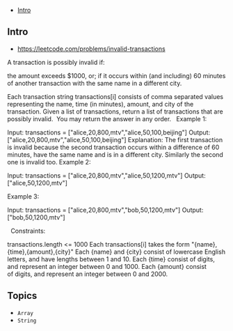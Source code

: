 - [Intro](#intro)

## Intro

- https://leetcode.com/problems/invalid-transactions

A transaction is possibly invalid if:

the amount exceeds $1000, or;
if it occurs within (and including) 60 minutes of another transaction with the same name in a different city.

Each transaction string transactions[i] consists of comma separated values representing the name, time (in minutes), amount, and city of the transaction.
Given a list of transactions, return a list of transactions that are possibly invalid.  You may return the answer in any order.
 
Example 1:

Input: transactions = ["alice,20,800,mtv","alice,50,100,beijing"]
Output: ["alice,20,800,mtv","alice,50,100,beijing"]
Explanation: The first transaction is invalid because the second transaction occurs within a difference of 60 minutes, have the same name and is in a different city. Similarly the second one is invalid too.
Example 2:

Input: transactions = ["alice,20,800,mtv","alice,50,1200,mtv"]
Output: ["alice,50,1200,mtv"]

Example 3:

Input: transactions = ["alice,20,800,mtv","bob,50,1200,mtv"]
Output: ["bob,50,1200,mtv"]

 
Constraints:

transactions.length <= 1000
Each transactions[i] takes the form "{name},{time},{amount},{city}"
Each {name} and {city} consist of lowercase English letters, and have lengths between 1 and 10.
Each {time} consist of digits, and represent an integer between 0 and 1000.
Each {amount} consist of digits, and represent an integer between 0 and 2000.



## Topics

- `Array`
- `String`


